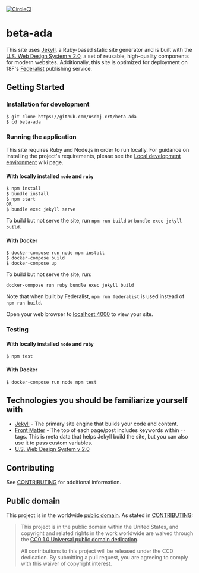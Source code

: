 [![CircleCI](https://circleci.com/gh/usdoj-crt/beta-ada.svg?style=svg)](https://circleci.com/gh/usdoj-crt/beta-ada)

# beta-ada

This site uses [Jekyll](https://jekyllrb.com), a Ruby-based static site generator and is built with the [U.S. Web Design System v 2.0](https://v2.designsystem.digital.gov), a set of reusable, high-quality components for modern websites. Additionally, this site is optimized for deployment on 18F's [Federalist](https://federalist.18f.gov) publishing service.

## Getting Started

### Installation for development
    $ git clone https://github.com/usdoj-crt/beta-ada
    $ cd beta-ada

### Running the application

This site requires Ruby and Node.js in order to run locally. For guidance on installing the project's requirements, please see the [Local development environment](https://github.com/usdoj-crt/beta-ada/wiki/Local-development-environment) wiki page.

#### With locally installed `node` and `ruby`
    $ npm install
    $ bundle install
    $ npm start
    OR
    $ bundle exec jekyll serve

To build but not serve the site, run `npm run build` or `bundle exec jekyll build`.

#### With Docker
    $ docker-compose run node npm install
    $ docker-compose build
    $ docker-compose up

To build but not serve the site, run:
```
docker-compose run ruby bundle exec jekyll build
```

Note that when built by Federalist, `npm run federalist` is used instead of
`npm run build`.

Open your web browser to [localhost:4000](http://localhost:4000/) to view your
site.

### Testing

#### With locally installed `node` and `ruby`
    $ npm test

#### With Docker
    $ docker-compose run node npm test

## Technologies you should be familiarize yourself with

- [Jekyll](https://jekyllrb.com/docs/) - The primary site engine that builds your code and content.
- [Front Matter](https://jekyllrb.com/docs/frontmatter) - The top of each page/post includes keywords within `--` tags. This is meta data that helps Jekyll build the site, but you can also use it to pass custom variables.
- [U.S. Web Design System v 2.0](https://v2.designsystem.digital.gov)

## Contributing

See [CONTRIBUTING](CONTRIBUTING.md) for additional information.

## Public domain

This project is in the worldwide [public domain](LICENSE.md). As stated in [CONTRIBUTING](CONTRIBUTING.md):

> This project is in the public domain within the United States, and copyright
> and related rights in the work worldwide are waived through the [CC0 1.0
> Universal public domain dedication](https://creativecommons.org/publicdomain/zero/1.0/).
>
> All contributions to this project will be released under the CC0 dedication.
> By submitting a pull request, you are agreeing to comply with this waiver of
> copyright interest.
